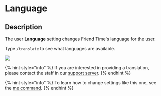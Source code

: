 # Language

## Description

The user **Language** setting changes Friend Time's language for the user.

Type `/translate` to see what languages are available.

![](../../.gitbook/assets/image%20%2863%29.png)

{% hint style="info" %}
 If you are interested in providing a translation, please contact the staff in our [support server](https://discord.gg/c9kQktCbsE).
{% endhint %}

{% hint style="info" %}
To learn how to change settings like this one, see the [me command](../../commands/user-commands/me.md).
{% endhint %}

